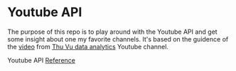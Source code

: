 # Youtube API
The purpose of this repo is to play around with the Youtube API and get some insight about one my favorite channels.
It's based on the guidence of  the [video](https://www.youtube.com/watch?v=D56_Cx36oGY) from [Thu Vu data analytics](https://www.youtube.com/c/Thuvu5) Youtube channel.

Youtube API [Reference](https://developers.google.com/youtube/v3/docs)
